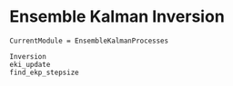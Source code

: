 # Ensemble Kalman Inversion

```@meta
CurrentModule = EnsembleKalmanProcesses
```

```@docs
Inversion
eki_update
find_ekp_stepsize
```